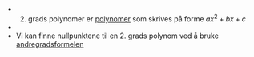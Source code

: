 - 2. grads polynomer er [polynomer]([[polynomer]]) som skrives på forme $ax^2+bx+c$
-
- Vi kan finne nullpunktene til en 2. grads polynom ved å bruke [andregradsformelen]([[Andregradsformelen]])